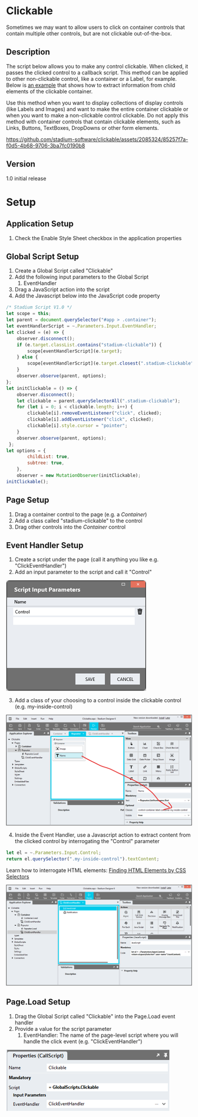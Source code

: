 # Clickable

Sometimes we may want to allow users to click on container controls that contain multiple other controls, but are not clickable out-of-the-box. 

## Description
The script below allows you to make any control clickable. When clicked, it passes the clicked control to a callback script. This method can be applied to other non-clickable control, like a container or a Label, for example. Below is [an example](#page-setup) that shows how to extract information from child elements of the clickable container. 

Use this method when you want to display collections of display controls (like Labels and Images) and want to make the entire container clickable or when you want to make a non-clickable control clickable. Do not apply this method with container controls that contain clickable elements, such as Links, Buttons, TextBoxes, DropDowns or other form elements. 

https://github.com/stadium-software/clickable/assets/2085324/85257f7a-f0d5-4b68-9706-3ba7fc0190b8

## Version
1.0 initial release

# Setup

## Application Setup
1. Check the Enable Style Sheet checkbox in the application properties

## Global Script Setup
1. Create a Global Script called "Clickable"
2. Add the following input parameters to the Global Script
   1. EventHandler
3. Drag a JavaScript action into the script
4. Add the Javascript below into the JavaScript code property
```javascript
/* Stadium Script V1.0 */
let scope = this;
let parent = document.querySelector("#app > .container");
let eventHandlerScript = ~.Parameters.Input.EventHandler;
let clicked = (e) => {
    observer.disconnect();
    if (e.target.classList.contains("stadium-clickable")) {
        scope[eventHandlerScript](e.target);
    } else { 
        scope[eventHandlerScript](e.target.closest(".stadium-clickable"));
    }
    observer.observe(parent, options);
};
let initClickable = () => {
    observer.disconnect();
    let clickable = parent.querySelectorAll(".stadium-clickable");
    for (let i = 0; i < clickable.length; i++) { 
        clickable[i].removeEventListener("click", clicked);
        clickable[i].addEventListener("click", clicked);
        clickable[i].style.cursor = "pointer";
    }
    observer.observe(parent, options);
 };
let options = {
        childList: true,
        subtree: true,
    },
    observer = new MutationObserver(initClickable);
initClickable();
```

## Page Setup
1. Drag a container control to the page (e.g. a *Container*)
2. Add a class called "stadium-clickable" to the control
3. Drag other controls into the *Container* control

## Event Handler Setup
1. Create a script under the page (call it anything you like e.g. "ClickEventHandler")
2. Add an input parameter to the script and call it "Control"

![](images/event-handler-input.png)

3. Add a class of your choosing to a control inside the clickable control (e.g. my-inside-control)

![](images/control-class.png)

4. Inside the Event Handler, use a Javascript action to extract content from the clicked control by interrogating the "Control" parameter
```javascript
let el = ~.Parameters.Input.Control;
return el.querySelector(".my-inside-control").textContent;
```

Learn how to interrogate HTML elements: [Finding HTML Elements by CSS Selectors](https://www.w3schools.com/js/js_htmldom_elements.asp)

![](images/click-event-handler.png)

## Page.Load Setup
1. Drag the Global Script called "Clickable" into the Page.Load event handler
2. Provide a value for the script parameter
   1. EventHandler: The name of the page-level script where you will handle the click event (e.g. "ClickEventHandler")

![](images/event-hander-parameter.png)
